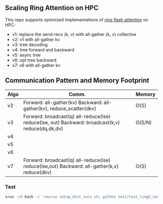 ## Scaling Ring Attention on HPC 

This repo supports optimized implementations of [ring flash attention](https://github.com/zhuzilin/ring-flash-attention) on HPC:

- v1: replace the send-recv (k, v) with all-gather (k, v) collective
- v2: v1 with all-gather kv
- v3: tree decoding
- v4: tree forward and backward
- v5: async tree
- v6: opt tree backward 
- v7: v6 with all-gather kv

## Communication Pattern and Memory Footprint

| Algo  | Comm.                                                                                              | Memory |
|-------|----------------------------------------------------------------------------------------------------|--------|
| v2    | Forward: all-gather(kv) Backward: all-gather(kv), reduce_scatter(dkv)                              | O(S)   |
| v3    | Forward: broadcast(q) all-reduce(lse) reduce(lse, out)   Backward: broadcast(k,v) reduce(dq,dk,dv) | O(S/N) |
| v4    |                                                                                                    |        |
| v5    |                                                                                                    |        |
| v6    |                                                                                                    |        |
| v7    | Forward: broadcast(q) all-reduce(lse) reduce(lse,out)  Backward: all-gather(k,v) reduce(dkv)       | O(S)   |

### Test

```bash
srun -n8 bash -c "source setup_dist_vars.sh; python test/test_ringX_noncausal_attn_func.py"
```
